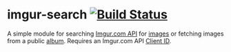 # imgur-search [![Build Status](https://travis-ci.org/chrisdevwords/imgur-search.svg?branch=master)](https://travis-ci.org/chrisdevwords/imgur-search)
A simple module for searching [Imgur.com API](https://api.imgur.com/) for [images](https://api.imgur.com/models/image) or fetching images from a public [album](https://api.imgur.com/models/album).
Requires an Imgur.com API [Client ID](https://api.imgur.com/oauth2/addclient).